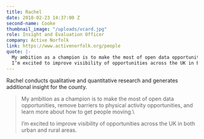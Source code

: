```yaml
---
title: Rachel
date: 2018-02-23 14:37:00 Z
second-name: Cooke
thumbnail_image: "/uploads/vcard.jpg"
role: Insight and Evaluation Officer
company: Active Norfolk
link: https://www.activenorfolk.org/people
quote: |-
  My ambition as a champion is to make the most of open data opportunities, remove barriers to physical activity opportunities, and learn more about how to get people moving.
  I’m excited to improve visibility of opportunities across the UK in both urban and rural areas.
---
```


Rachel conducts qualitative and quantitative research and generates additional insight for the county.

> My ambition as a champion is to make the most of open data opportunities, remove barriers to physical activity opportunities, and learn more about how to get people moving.\
>
> I’m excited to improve visibility of opportunities across the UK in both urban and rural areas.